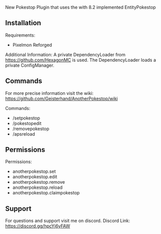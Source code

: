 New Pokestop Plugin that uses the with 8.2 implemented EntityPokestop


## Installation

Requirements:
- Pixelmon Reforged

Additional Information:
A private DependencyLoader from https://github.com/HexagonMC is used. The DependencyLoader loads a private ConfigManager.

## Commands

For more precise information visit the wiki: https://github.com/Geisterhand/AnotherPokestop/wiki

Commands:
- /setpokestop
- /pokestopedit
- /removepokestop
- /apsreload

## Permissions

Permissions:
- anotherpokestop.set
- anotherpokestop.edit
- anotherpokestop.remove
- anotherpokestop.reload
- anotherpokestop.claimpokestop

## Support

For questions and support visit me on discord.
Discord Link: https://discord.gg/hpcYj6yFAW
